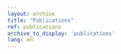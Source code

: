 ```yaml
---
layout: archive
title: "Publications"
ref: publications
archive_to_display: 'publications'
lang: en
---
```

